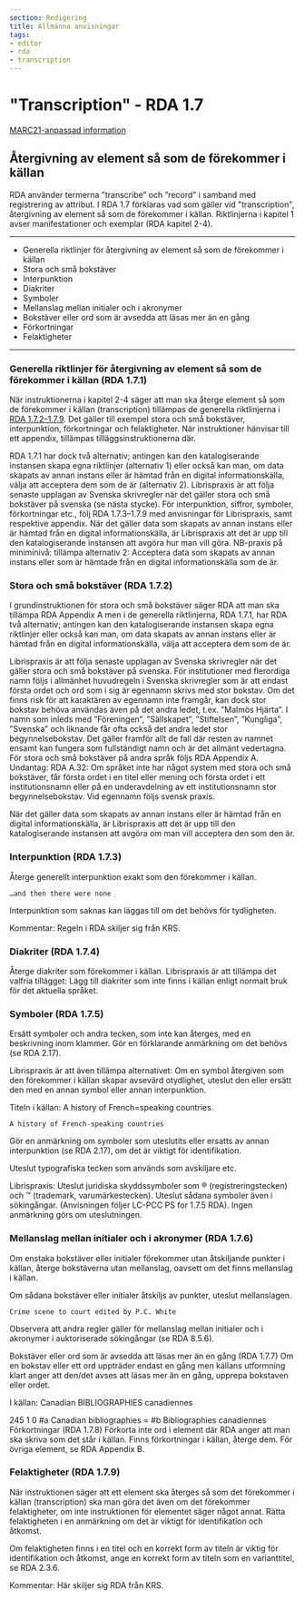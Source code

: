 ```yaml
---
section: Redigering
title: Allmänna anvisningar
tags:
- editor
- rda
- transcription
---
```


# "Transcription" - RDA 1.7

[MARC21-anpassad information](http://www.kb.se/rdakatalogisering/Anvisningar/Allmanna-anvisningar/Atergivning-av-element/)

## Återgivning av element så som de förekommer i källan

RDA använder termerna ”transcribe” och ”record” i samband med registrering av attribut. I RDA 1.7 förklaras vad som gäller vid "transcription", återgivning av element så som de förekommer i källan. Riktlinjerna i kapitel 1 avser manifestationer och exemplar (RDA kapitel 2-4).

---
* Generella riktlinjer för återgivning av element så som de förekommer i källan
* Stora och små bokstäver 
* Interpunktion 
* Diakriter 
* Symboler 
* Mellanslag mellan initialer och i akronymer 
* Bokstäver eller ord som är avsedda att läsas mer än en gång 
* Förkortningar 
* Felaktigheter
---
### Generella riktlinjer för återgivning av element så som de förekommer i källan (RDA 1.7.1)
När instruktionerna i kapitel 2-4 säger att man ska återge element så som de förekommer i källan (transcription) tillämpas de generella riktlinjerna i [RDA 1.7.2–1.7.9](http://access.rdatoolkit.org/1.7.2.html). Det gäller till exempel stora och små bokstäver, interpunktion, förkortningar och felaktigheter. När instruktioner hänvisar till ett appendix, tillämpas tilläggsinstruktionerna där.

RDA 1.7.1 har dock två alternativ; antingen kan den katalogiserande instansen skapa egna riktlinjer (alternativ 1) eller också kan man, om data skapats av annan instans eller är hämtad från en digital informationskälla, välja att acceptera dem som de är (alternativ 2).
Librispraxis är att följa senaste upplagan av Svenska skrivregler när det gäller stora och små bokstäver på svenska (se nästa stycke). För interpunktion, siffror, symboler, förkortningar etc., följ RDA 1.7.3–1.7.9 med anvisningar för Librispraxis, samt respektive appendix.
När det gäller data som skapats av annan instans eller är hämtad från en digital informationskälla, är Librispraxis att det är upp till den katalogiserande instansen att avgöra hur man vill göra.
NB-praxis på miniminivå: tillämpa alternativ 2: Acceptera data som skapats av annan instans eller som är hämtade från en digital informationskälla som de är.

### Stora och små bokstäver (RDA 1.7.2)
I grundinstruktionen för stora och små bokstäver säger RDA att man ska tillämpa RDA Appendix A men i de generella riktlinjerna, RDA 1.7.1, har RDA två alternativ; antingen kan den katalogiserande instansen skapa egna riktlinjer eller också kan man, om data skapats av annan instans eller är hämtad från en digital informationskälla, välja att acceptera dem som de är. 

Librispraxis är att följa senaste upplagan av Svenska skrivregler när det gäller stora och små bokstäver på svenska. För institutioner med flerordiga namn följs i allmänhet huvudregeln i Svenska skrivregler som är att endast första ordet och ord som i sig är egennamn skrivs med stor bokstav. Om det finns risk för att karaktären av egennamn inte framgår, kan dock stor bokstav behöva användas även på det andra ledet, t.ex. ”Malmös Hjärta”. I namn som inleds med ”Föreningen”, ”Sällskapet”, ”Stiftelsen”, ”Kungliga”, ”Svenska” och liknande får ofta också det andra ledet stor begynnelsebokstav. Det gäller framför allt de fall där resten av namnet ensamt kan fungera som fullständigt namn och är det allmänt vedertagna. 
För stora och små bokstäver på andra språk följs RDA Appendix A. Undantag: RDA A.32: Om språket inte har något system med stora och små bokstäver, får första ordet i en titel eller mening och första ordet i ett institutionsnamn eller på en underavdelning av ett institutionsnamn stor begynnelsebokstav. Vid egennamn följs svensk praxis.

När det gäller data som skapats av annan instans eller är hämtad från en digital informationskälla, är Librispraxis att det är upp till den katalogiserande instansen att avgöra om man vill acceptera den som den är. 

### Interpunktion (RDA 1.7.3)
Återge generellt interpunktion exakt som den förekommer i källan.

`…and then there were none`

Interpunktion som saknas kan läggas till om det behövs för tydligheten.

Kommentar: Regeln i RDA skiljer sig från KRS.

### Diakriter (RDA 1.7.4)
Återge diakriter som förekommer i källan. 
Librispraxis är att tillämpa det valfria tillägget: Lägg till diakriter som inte finns i källan enligt normalt bruk för det aktuella språket.

### Symboler (RDA 1.7.5)
Ersätt symboler och andra tecken, som inte kan återges, med en beskrivning inom klammer. Gör en förklarande anmärkning om det behövs (se RDA 2.17).

Librispraxis är att även tillämpa alternativet: Om en symbol återgiven som den förekommer i källan skapar avsevärd otydlighet, uteslut den eller ersätt den med en annan symbol eller annan interpunktion.


Titeln i källan: A history of French=speaking countries.

`A history of French-speaking countries`

Gör en anmärkning om symboler som uteslutits eller ersatts av annan interpunktion (se RDA 2.17), om det är viktigt för identifikation.

Uteslut typografiska tecken som används som avskiljare etc.

Librispraxis: Uteslut juridiska skyddssymboler som ® (registreringstecken) och ™ (trademark, varumärkestecken). Uteslut sådana symboler även i sökingångar. (Anvisningen följer LC-PCC PS for 1.7.5 RDA). Ingen anmärkning görs om uteslutningen.

### Mellanslag mellan initialer och i akronymer (RDA 1.7.6)
Om enstaka bokstäver eller initialer förekommer utan åtskiljande punkter i källan, återge bokstäverna utan mellanslag, oavsett om det finns mellanslag i källan.

Om sådana bokstäver eller initialer åtskiljs av punkter, uteslut mellanslagen.

`Crime scene to court edited by P.C. White`

Observera att andra regler gäller för mellanslag mellan initialer och i akronymer i auktoriserade sökingångar (se RDA 8.5.6).

Bokstäver eller ord som är avsedda att läsas mer än en gång (RDA 1.7.7)
Om en bokstav eller ett ord uppträder endast en gång men källans utformning klart anger att den/det avses att läsas mer än en gång, upprepa bokstaven eller ordet. 

I källan: Canadian BIBLIOGRAPHIES canadiennes

245	1	0	#a Canadian bibliographies = #b Bibliographies canadiennes
Förkortningar (RDA 1.7.8)
Förkorta inte ord i element där RDA anger att man ska skriva som det står i källan. Finns förkortningar i källan, återge dem. 
För övriga element, se RDA Appendix B.

### Felaktigheter (RDA 1.7.9)
När instruktionen säger att ett element ska återges så som det förekommer i källan (transcription) ska man göra det även om det förekommer felaktigheter, om inte instruktionen för elementet säger något annat. Rätta felaktigheten i en anmärkning om det är viktigt för identifikation och åtkomst.

Om felaktigheten finns i en titel och en korrekt form av titeln är viktig för identifikation och åtkomst, ange en korrekt form av titeln som en varianttitel, se RDA 2.3.6.

Kommentar: Här skiljer sig RDA från KRS.  
